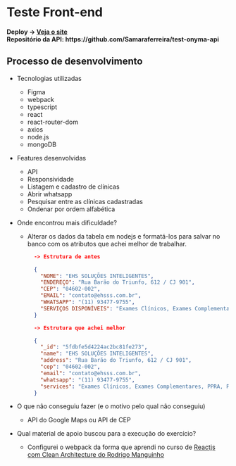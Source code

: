 # Teste Front-end

<strong>
Deploy -> <a href="https://test-onyma.vercel.app/">Veja o site</a>
<br />
Repositório da API: https://github.com/Samaraferreira/test-onyma-api
</strong>

## Processo de desenvolvimento

* Tecnologias utilizadas
  * Figma
  * webpack
  * typescript
  * react
  * react-router-dom
  * axios
  * node.js
  * mongoDB

* Features desenvolvidas
  * API
  * Responsividade
  * Listagem e cadastro de clínicas
  * Abrir whatsapp
  * Pesquisar entre as clínicas cadastradas
  * Ondenar por ordem alfabética

* Onde encontrou mais dificuldade?

  * Alterar os dados da tabela em nodejs e formatá-los para salvar no banco com os atributos que achei melhor de trabalhar.

    ```json
      -> Estrutura de antes

      {
        "NOME": "EHS SOLUÇÕES INTELIGENTES",
        "ENDEREÇO": "Rua Barão do Triunfo, 612 / CJ 901",
        "CEP": "04602-002",
        "EMAIL": "contato@ehsss.com.br",
        "WHATSAPP": "(11) 93477-9755",
        "SERVIÇOS DISPONÍVEIS": "Exames Clínicos, Exames Complementares, PPRA, PCMSO"
      }
    ```
    ```json
      -> Estrutura que achei melhor

      {
        "_id": "5fdbfe5d4224ac2bc81fe273",
        "name": "EHS SOLUÇÕES INTELIGENTES",
        "address": "Rua Barão do Triunfo, 612 / CJ 901",
        "cep": "04602-002",
        "email": "contato@ehsss.com.br",
        "whatsapp": "(11) 93477-9755",
        "services": "Exames Clínicos, Exames Complementares, PPRA, PCMSO"
      }
    ```


* O que não conseguiu fazer (e o motivo pelo qual não conseguiu)
  * API do Google Maps ou API de CEP

* Qual material de apoio buscou para a execução do exercício?
  * Configurei o webpack da forma que aprendi no curso de [Reactjs com Clean Architecture do Rodrigo Manguinho](https://www.udemy.com/course/react-com-mango/)
